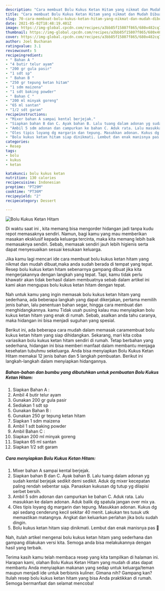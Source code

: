 ```yaml
---
description: "Cara membuat Bolu Kukus Ketan Hitam yang nikmat dan Mudah Dibuat"
title: "Cara membuat Bolu Kukus Ketan Hitam yang nikmat dan Mudah Dibuat"
slug: 70-cara-membuat-bolu-kukus-ketan-hitam-yang-nikmat-dan-mudah-dibuat
date: 2021-05-02T18:48:19.401Z
image: https://img-global.cpcdn.com/recipes/a3bb85f15807f865/680x482cq70/bolu-kukus-ketan-hitam-foto-resep-utama.jpg
thumbnail: https://img-global.cpcdn.com/recipes/a3bb85f15807f865/680x482cq70/bolu-kukus-ketan-hitam-foto-resep-utama.jpg
cover: https://img-global.cpcdn.com/recipes/a3bb85f15807f865/680x482cq70/bolu-kukus-ketan-hitam-foto-resep-utama.jpg
author: Joel Buchanan
ratingvalue: 3.1
reviewcount: 5
recipeingredient:
- " Bahan A "
- "4 butir telur ayam"
- "200 gr gula pasir"
- "1 sdt sp"
- " Bahan B "
- "250 gr tepung ketan hitam"
- "1 sdm maizena"
- "1 sdt baking powder"
- " Bahan C "
- "200 ml minyak goreng"
- "65 ml santan"
- "1/2 sdt garam"
recipeinstructions:
- "Mixer bahan A sampai kental berjejak."
- "Siapkan bahan B dan C. Ayak bahan B. Lalu tuang dalam adonan yg sudah kental berjejak sedikit demi sedikit. Aduk dg mixer kecepatan paling rendah sebentar saja. Panaskan kukusan dg tutup yg dilapisi serbet bersih."
- "Ambil 5 sdm adonan dan campurkan ke bahan C. Aduk rata. Lalu masukkan ke dalam adonan. Aduk balik dg spatula jangan over mix ya."
- "Oles tipis loyang dg margarin dan tepung. Masukkan adonan. Kukus dg api sedang cenderung kecil sekitar 40 menit. Lakukan tes tusuk utk memastikan matangnya. Angkat dan keluarkan perlahan jika bolu sudah dingin."
- "Bolu kukus ketan hitam siap dinikmati. Lembut dan enak manisnya pas 🥰"
categories:
- Resep
tags:
- bolu
- kukus
- ketan

katakunci: bolu kukus ketan 
nutrition: 130 calories
recipecuisine: Indonesian
preptime: "PT29M"
cooktime: "PT36M"
recipeyield: "2"
recipecategory: Dessert

---
```



![Bolu Kukus Ketan Hitam](https://img-global.cpcdn.com/recipes/a3bb85f15807f865/680x482cq70/bolu-kukus-ketan-hitam-foto-resep-utama.jpg)

Di waktu  saat ini , kita memang bisa mengorder hidangan jadi tanpa kudu repot memasaknya sendiri. Namun, bagi kamu yang mau memberikan masakan eksklusif kepada keluarga tercinta, maka kita memang lebih baik memasaknya sendiri. Sebab, memasak sendiri jauh lebih higienis serta dapat menyesuaikan sesuai kesukaan keluarga.

Jika kamu lagi mencari ide cara membuat bolu kukus ketan hitam yang nikmat dan mudah dibuat,maka anda sudah berada di tempat yang tepat. Resep bolu kukus ketan hitam  sebenarnya gampang dibuat jika kita mengerjakannya dengan langkah yang tepat. Tapi, kamu tidak perlu khawatir akan tidak berhasil dalam membuatnya 
sebab dalam artikel ini kami akan mengupas bolu kukus ketan hitam dengan tepat.  



Nah untuk kamu yang ingin memasak bolu kukus ketan hitam yang sederhana, ada beberapa langkah yang dapat dikerjakan, pertama memilih jenis bahan, lalu penentuan bahan segar, hingga cara membuat dan menghidangkannya. kamu Tidak usah pusing kalau mau menyiapkan bolu kukus ketan hitam yang enak di rumah. Sebab, asalkan anda  tahu caranya, maka hidangan ini bisa menjadi suguhan yang spesial.

Berikut ini, ada beberapa cara mudah dalam memasak caramembuat bolu kukus ketan hitam yang siap dihidangkan. Sekarang, mari kita coba variasikan bolu kukus ketan hitam sendiri di rumah. Tetap berbahan yang sederhana, hidangan ini bisa memberi manfaat dalam membantu menjaga kesehatan tubuhmu sekeluarga. Anda bisa menyiapkan Bolu Kukus Ketan Hitam memakai 12 jenis bahan dan 5 langkah pembuatan. Berikut ini langkah-langkah dalam menyiapkan hidangannya.

<!--inarticleads1-->

##### Bahan-bahan dan bumbu yang dibutuhkan untuk pembuatan Bolu Kukus Ketan Hitam:

1. Siapkan  Bahan A :
1. Ambil 4 butir telur ayam
1. Gunakan 200 gr gula pasir
1. Sediakan 1 sdt sp
1. Gunakan  Bahan B :
1. Gunakan 250 gr tepung ketan hitam
1. Siapkan 1 sdm maizena
1. Ambil 1 sdt baking powder
1. Ambil  Bahan C :
1. Siapkan 200 ml minyak goreng
1. Siapkan 65 ml santan
1. Siapkan 1/2 sdt garam




<!--inarticleads2-->

##### Cara menyiapkan Bolu Kukus Ketan Hitam:

1. Mixer bahan A sampai kental berjejak.
1. Siapkan bahan B dan C. Ayak bahan B. Lalu tuang dalam adonan yg sudah kental berjejak sedikit demi sedikit. Aduk dg mixer kecepatan paling rendah sebentar saja. Panaskan kukusan dg tutup yg dilapisi serbet bersih.
1. Ambil 5 sdm adonan dan campurkan ke bahan C. Aduk rata. Lalu masukkan ke dalam adonan. Aduk balik dg spatula jangan over mix ya.
1. Oles tipis loyang dg margarin dan tepung. Masukkan adonan. Kukus dg api sedang cenderung kecil sekitar 40 menit. Lakukan tes tusuk utk memastikan matangnya. Angkat dan keluarkan perlahan jika bolu sudah dingin.
1. Bolu kukus ketan hitam siap dinikmati. Lembut dan enak manisnya pas 🥰




Nah, itulah artikel mengenai  bolu kukus ketan hitam  yang sederhana dan gampang dilakukan versi kita. Semoga anda bisa melakukannya dengan hasil yang terbaik. 

Terima kasih kamu telah membaca resep yang kita tampilkan di halaman ini. Harapan kami, olahan  Bolu Kukus Ketan Hitam yang mudah di atas dapat membantu Anda menyiapkan makanan yang sedap untuk keluarga/teman maupun menjadi ide untuk berbisnis kuliner. Gimana nih? Gampang kan? Itulah resep bolu kukus ketan hitam yang bisa Anda praktikkan di rumah. Semoga bermanfaat dan selamat mencoba!

